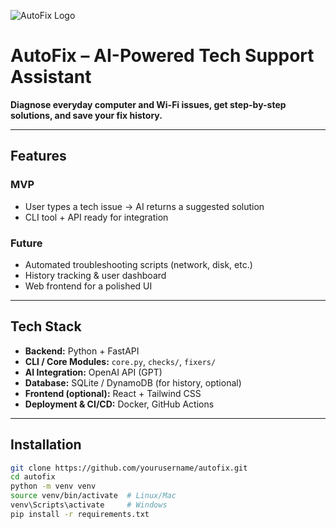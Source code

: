 ![AutoFix Logo](./autofix/logo.png)

# AutoFix – AI-Powered Tech Support Assistant 

**Diagnose everyday computer and Wi-Fi issues, get step-by-step solutions, and save your fix history.**

---

##  Features

### MVP
- User types a tech issue → AI returns a suggested solution
- CLI tool + API ready for integration

### Future
- Automated troubleshooting scripts (network, disk, etc.)
- History tracking & user dashboard
- Web frontend for a polished UI

---

##  Tech Stack
- **Backend:** Python + FastAPI  
- **CLI / Core Modules:** `core.py`, `checks/`, `fixers/`  
- **AI Integration:** OpenAI API (GPT)  
- **Database:** SQLite / DynamoDB (for history, optional)  
- **Frontend (optional):** React + Tailwind CSS  
- **Deployment & CI/CD:** Docker, GitHub Actions

---

## Installation

```bash
git clone https://github.com/yourusername/autofix.git
cd autofix
python -m venv venv
source venv/bin/activate  # Linux/Mac
venv\Scripts\activate     # Windows
pip install -r requirements.txt

